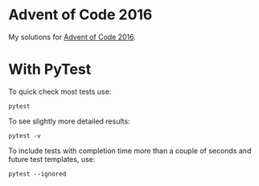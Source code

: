Advent of Code 2016
===================

My solutions for [Advent of Code 2016](https://adventofcode.com/2016).


With PyTest
===================
To quick check most tests use:
~~~~
pytest
~~~~
To see slightly more detailed results:
~~~~
pytest -v
~~~~
To include tests with completion time more than 
a couple of seconds and future test templates, use:
~~~~
pytest --ignored
~~~~
